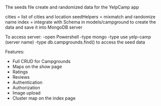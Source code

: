The seeds file create and randomized data for the YelpCamp app

cities = list of cities and location
seedHelpers = mixmatch and randomize name
index = integrate with Schema in models/campground to create the data and save it into MongoDB server

To access server:
-open Powershell
-type mongo
-type use yelp-camp (server name)
-type db.campgrounds.find() to access the seed data

Features:
- Full CRUD for Campgrounds
- Maps on the show page
- Ratings
- Reviews
- Authentication
- Authorization
- Image upload
- Cluster map on the index page